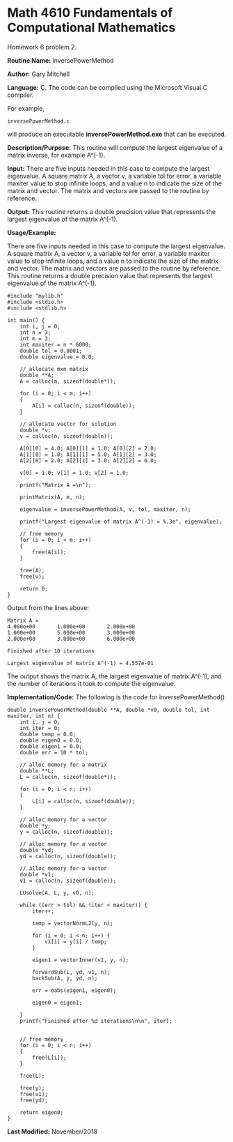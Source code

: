 # Math 4610 Fundamentals of Computational Mathematics
Homework 6 problem 2.

**Routine Name:**           inversePowerMethod

**Author:** Gary Mitchell

**Language:** C. The code can be compiled using the Microsoft Visual C compiler.

For example,

    inversePowerMethod.c

will produce an executable **inversePowerMethod.exe** that can be executed.

**Description/Purpose:** This routine will compute the largest eigenvalue of a matrix inverse, for example A^(-1).

**Input:** There are five inputs needed in this case to compute the largest eigenvalue. A square matrix A, a vector v, a variable tol for error, a variable maxiter value to stop infinite loops, and a value n to indicate the size of the matrix and vector. The matrix and vectors are passed to the routine by reference.

**Output:** This routine returns a double precision value that represents the largest eigenvalue of the matrix A^(-1).

**Usage/Example:**

There are five inputs needed in this case to compute the largest eigenvalue. A square matrix A, a vector v, a variable tol for error, a variable maxiter value to stop infinite loops, and a value n to indicate the size of the matrix and vector. The matrix and vectors are passed to the routine by reference. This routine returns a double precision value that represents the largest eigenvalue of the matrix A^(-1).

    #include "mylib.h"
    #include <stdio.h>
    #include <stdlib.h>

    int main() {
        int i, j = 0;
        int n = 3;
        int m = 3;
        int maxiter = n * 6000;
        double tol = 0.0001;
        double eigenvalue = 0.0;

        // allocate mxn matrix
        double **A;
        A = calloc(m, sizeof(double*));

        for (i = 0; i < m; i++)
        {
            A[i] = calloc(n, sizeof(double));
        }

        // allocate vector for solution
        double *v;
        v = calloc(n, sizeof(double));

        A[0][0] = 4.0; A[0][1] = 1.0; A[0][2] = 2.0;
        A[1][0] = 1.0; A[1][1] = 5.0; A[1][2] = 3.0;
        A[2][0] = 2.0; A[2][1] = 3.0; A[2][2] = 6.0;

        v[0] = 1.0; v[1] = 1.0; v[2] = 1.0;

        printf("Matrix A =\n");

        printMatrix(A, m, n);

        eigenvalue = inversePowerMethod(A, v, tol, maxiter, n);

        printf("Largest eigenvalue of matrix A^(-1) = %.3e", eigenvalue);

        // free memory
        for (i = 0; i < m; i++)
        {
            free(A[i]);
        }

        free(A);
        free(v);

        return 0;
    }

Output from the lines above:

    Matrix A =
    4.000e+00       1.000e+00       2.000e+00
    1.000e+00       5.000e+00       3.000e+00
    2.000e+00       3.000e+00       6.000e+00

    Finished after 10 iterations

    Largest eigenvalue of matrix A^(-1) = 4.557e-01

The output shows the matrix A, the largest eigenvalue of matrix A^(-1), and the number of iterations it took to compute the eigenvalue.

**Implementation/Code:** The following is the code for inversePowerMethod()

    double inversePowerMethod(double **A, double *v0, double tol, int maxiter, int n) {
        int i, j = 0;
        int iter = 0;
        double temp = 0.0;
        double eigen0 = 0.0;
        double eigen1 = 0.0;
        double err = 10 * tol;

        // alloc memory for a matrix
        double **L;
        L = calloc(n, sizeof(double*));

        for (i = 0; i < n; i++)
        {
            L[i] = calloc(n, sizeof(double));
        }

        // alloc memory for a vector
        double *y;
        y = calloc(n, sizeof(double));

        // alloc memory for a vector
        double *yd;
        yd = calloc(n, sizeof(double));

        // alloc memory for a vector
        double *v1;
        v1 = calloc(n, sizeof(double));

        LUsolve(A, L, y, v0, n);

        while ((err > tol) && (iter < maxiter)) {
            iter++;

            temp = vectorNormL2(y, n);

            for (i = 0; i < n; i++) {
                v1[i] = y[i] / temp;
            }

            eigen1 = vectorInner(v1, y, n);

            forwardSub(L, yd, v1, n);
            backSub(A, y, yd, n);

            err = eabs(eigen1, eigen0);

            eigen0 = eigen1;

        }
        printf("Finished after %d iterations\n\n", iter);


        // free memory
        for (i = 0; i < n; i++)
        {
            free(L[i]);
        }

        free(L);

        free(y);
        free(v1);
        free(yd);

        return eigen0;
    }

**Last Modified:** November/2018
